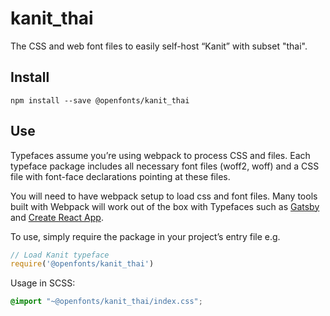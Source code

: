 
# kanit_thai

The CSS and web font files to easily self-host “Kanit” with subset "thai".

## Install

`npm install --save @openfonts/kanit_thai`

## Use

Typefaces assume you’re using webpack to process CSS and files. Each typeface
package includes all necessary font files (woff2, woff) and a CSS file with
font-face declarations pointing at these files.

You will need to have webpack setup to load css and font files. Many tools built
with Webpack will work out of the box with Typefaces such as [Gatsby](https://github.com/gatsbyjs/gatsby)
and [Create React App](https://github.com/facebookincubator/create-react-app).

To use, simply require the package in your project’s entry file e.g.

```javascript
// Load Kanit typeface
require('@openfonts/kanit_thai')
```

Usage in SCSS:
```scss
@import "~@openfonts/kanit_thai/index.css";
```
